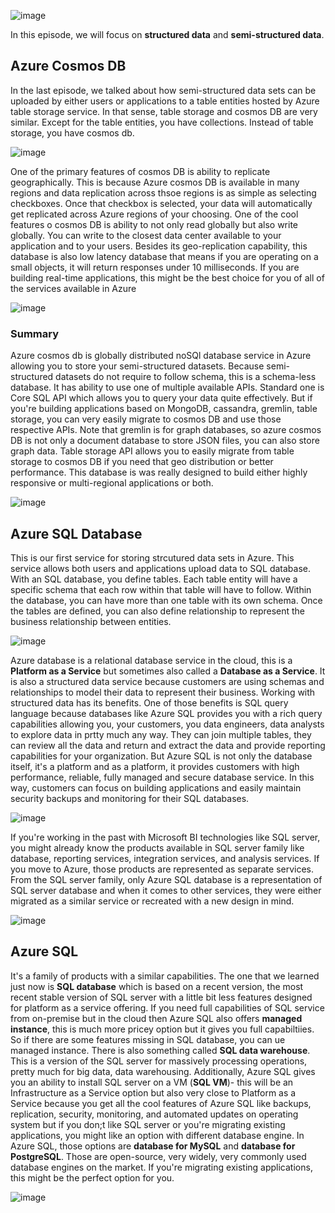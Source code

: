 ![image](https://github.com/user-attachments/assets/b036aa29-afea-4e4d-a783-a528d3e576d0)

In this episode, we will focus on **structured data** and **semi-structured data**.


## Azure Cosmos DB

In the last episode, we talked about how semi-structured data sets can be uploaded by either users or applications to a table entities hosted by Azure table storage service. In that sense, table storage and cosmos DB are very similar. Except for the table entities, you have collections. Instead of table storage, you have cosmos db.

![image](https://github.com/user-attachments/assets/286d0da0-c4e5-49cc-97c6-74a8b877d81b)


One of the primary features of cosmos DB is ability to replicate geographically. This is because Azure cosmos DB is available in many regions and data replication across thsoe regions is as simple as selecting checkboxes. Once that checkbox is selected, your data will automatically get replicated across Azure regions of your choosing. One of the cool features o cosmos DB is ability to not only read globally but also write globally. You can write to the closest data center available to your application and to your users. Besides its geo-replication capability, this database is also low latency database that means if you are operating on a small objects, it will return responses under 10 milliseconds. If you are building real-time applications, this might be the best choice for you of all of the services available in Azure 

![image](https://github.com/user-attachments/assets/70a206fb-7829-400f-ae79-029ec9f63bf4)


### Summary
Azure cosmos db is globally distributed noSQl database service in Azure allowing you to store your semi-structured datasets. Because semi-structured datasets do not require to follow schema, this is a schema-less database. It has ability to use one of multiple available APIs. Standard one is Core SQL API which allows you to query your data quite effectively. But if you're building applications based on MongoDB, cassandra, gremlin, table storage, you can very easily migrate to cosmos DB and use those respective APIs. Note that gremlin is for graph databases, so azure cosmos DB is not only a document database to store JSON files, you can also store graph data. Table storage API allows you to easily migrate from table storage to cosmos DB if you need that geo distribution or better performance. This database is was really designed to build either highly responsive or multi-regional applications or both.

![image](https://github.com/user-attachments/assets/ee4683f7-b3fa-4da3-8351-e1bb48905953)


## Azure SQL Database

This is our first service for storing strcutured data sets in Azure. This service allows both users and applications upload data to SQL database. With an SQL database, you define tables. Each table entity will have a specific schema that each row within that table will have to follow. Within the database, you can have more than one table with its own schema. Once the tables are defined, you can also define relationship to represent the business relationship between entities.

![image](https://github.com/user-attachments/assets/dcd5c267-a53c-4bdf-890e-ff01b64657a6)


Azure database is a relational database service in the cloud, this is a **Platform as a Service** but sometimes also called a **Database as a Service**. It is also a structured data service because customers are using schemas and relationships to model their data to represent their business. Working with structured data has its benefits. One of those benefits is SQL query language because databases like Azure SQL provides you with a rich query capabilities allowing you, your customers, you data engineers, data analysts to explore data in prtty much any way. They can join multiple tables, they can review all the data and return and extract the data and provide reporting capabilities for your organization. But Azure SQL is not only the database itself, it's a platform and as a platform, it provides customers with high performance, reliable, fully managed and secure database service. In this way, customers can focus on building applications and easily maintain security backups and monitoring for their SQL databases.

![image](https://github.com/user-attachments/assets/f3fba66e-45b2-4950-8f93-b4b641e4c650)


If you're working in the past with Microsoft BI technologies like SQL server, you might already know the products available in SQL server family like database, reporting services, integration services, and analysis services. If you move to Azure, those products are represented as separate services. From the SQL server family, only Azure SQL database is a representation of SQL server database and when it comes to other services, they were either migrated as a similar service or recreated with a new design in mind.

![image](https://github.com/user-attachments/assets/e6d5843f-4882-45bb-a857-c8c3fc3bc0aa)


## Azure SQL

It's a family of products with a similar capabilities. The one that we learned just now is **SQL database** which is based on a recent version, the most recent stable version of SQL server with a little bit less features designed for platform as a service offering. If you need full capabilities of SQL service from on-premise but in the cloud then Azure SQL also offers **managed instance**, this is much more pricey option but it gives you full capabiltiies. So if there are some features missing in SQL database, you can ue managed instance. There is also something called **SQL data warehouse**. This is a version of the SQL server for massively processing operations, pretty much for big data, data warehousing. Additionally, Azure SQL gives you an ability to install SQL server on a VM (**SQL VM**)- this will be an Infrastructure as a Service option but also very close to Platform as a Service because you get all the cool features of Azure SQL like backups, replication, security, monitoring, and automated updates on operating system but if you don;t like SQL server or you're migrating existing applications, you might like an option with different database engine. In Azure SQL, those options are **database for MySQL** and **database for PostgreSQL**. Those are open-source, very widely, very commonly used database engines on the market. If you're migrating existing applications, this might be the perfect option for you.

![image](https://github.com/user-attachments/assets/88542320-dc37-4b8c-988f-b689e583f887)


